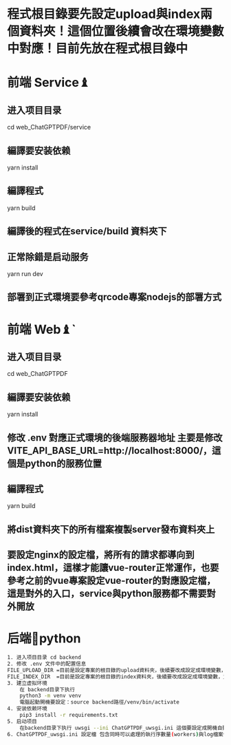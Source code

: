 # 程式根目錄要先設定upload與index兩個資料夾！這個位置後續會改在環境變數中對應！目前先放在程式根目錄中
# 前端 Service♝

## 进入项目目录
cd web_ChatGPTPDF/service
## 編譯要安装依赖
yarn install

## 編譯程式
yarn build 

## 編譯後的程式在service/build 資料夾下
## 正常除錯是启动服务
yarn run dev

## 部署到正式環境要參考qrcode專案nodejs的部署方式

# 前端 Web♝`
## 进入项目目录
cd web_ChatGPTPDF
## 編譯要安装依赖
yarn install

## 修改 .env 對應正式環境的後端服務器地址 主要是修改 VITE_API_BASE_URL=http://localhost:8000/，這個是python的服務位置
## 編譯程式
yarn build 

## 將dist資料夾下的所有檔案複製server發布資料夾上

## 要設定nginx的設定檔，將所有的請求都導向到index.html，這樣才能讓vue-router正常運作，也要參考之前的vue專案設定vue-router的對應設定檔，這是對外的入口，service與python服務都不需要對外開放

# 后端💈python

~~~bash
1. 进入项目目录 cd backend
2. 修改 .env 文件中的配置信息
FILE_UPLOAD_DIR =目前是設定專案的根目錄的upload資料夾，後續要改成設定成環境變數，並且要授權給www-data
FILE_INDEX_DIR  =目前是設定專案的根目錄的index資料夾，後續要改成設定成環境變數，並且要授權給www-data
3. 建立虚拟环境
	在 backend目录下执行
	python3 -m venv venv
	電腦起動開機要設定：source backend路徑/venv/bin/activate
4. 安装依赖环境
	pip3 install -r requirements.txt
5. 启动项目
	在backend目录下执行 uwsgi --ini ChatGPTPDF_uwsgi.ini 這個要設定成開機自動執行
6. ChatGPTPDF_uwsgi.ini 設定檔 包含同時可以處理的執行序數量(workers)與log檔案位置(daemonize) 這兩個要配合環境設定
~~~


